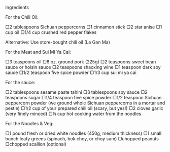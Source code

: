 Ingredients

For the Chili Oil:

▢2 tablespoons Sichuan peppercorns
▢1 cinnamon stick
▢2 star anise
▢1 cup oil
▢1/4 cup crushed red pepper flakes

Alternative: Use store-bought chili oil (La Gan Ma)

For the Meat and Sui Mi Ya Cai:

▢3 teaspoons oil
▢8 oz. ground pork (225g)
▢2 teaspoons sweet bean sauce or hoisin sauce
▢2 teaspoons shaoxing wine
▢1 teaspoon dark soy sauce
▢1/2 teaspoon five spice powder
▢1/3 cup sui mi ya cai

For the sauce:

▢2 tablespoons sesame paste
tahini
▢3 tablespoons soy sauce
▢2 teaspoons sugar
▢1/4 teaspoon five spice powder
▢1/2 teaspoon Sichuan peppercorn powder (we ground whole Sichuan peppercorns in a mortar and pestle)
▢1/2 cup of your prepared chili oil (scary, but yes!)
▢2 cloves garlic (very finely minced)
▢¼ cup hot cooking water from the noodles

For the Noodles & Veg:

▢1 pound fresh or dried white noodles
(450g, medium thickness)
▢1 small bunch leafy greens (spinach, bok choy, or choy sum)
▢chopped peanuts
▢chopped scallion (optional)